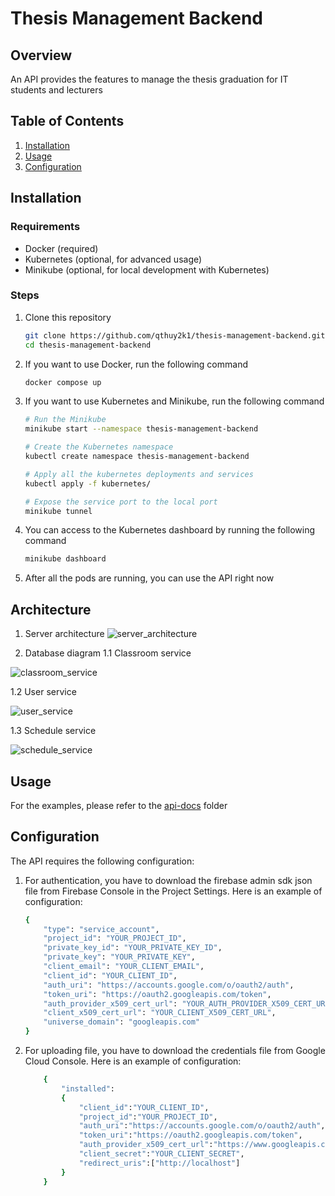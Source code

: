 # Thesis Management Backend

## Overview

An API provides the features to manage the thesis graduation for IT students and lecturers

## Table of Contents

1. [Installation](#installation)
2. [Usage](#usage)
3. [Configuration](#configuration)

## Installation

### Requirements

- Docker (required)
- Kubernetes (optional, for advanced usage)
- Minikube (optional, for local development with Kubernetes)


### Steps
1. Clone this repository
    ```bash
    git clone https://github.com/qthuy2k1/thesis-management-backend.git
    cd thesis-management-backend
    ```

2. If you want to use Docker, run the following command
    ```bash
    docker compose up
    ```
3. If you want to use Kubernetes and Minikube, run the following command
    ```bash
    # Run the Minikube
    minikube start --namespace thesis-management-backend

    # Create the Kubernetes namespace
    kubectl create namespace thesis-management-backend

    # Apply all the kubernetes deployments and services
    kubectl apply -f kubernetes/

    # Expose the service port to the local port
    minikube tunnel
    ```

4. You can access to the Kubernetes dashboard by running the following command
    ```bash
    minikube dashboard
    ```
5. After all the pods are running, you can use the API right now


## Architecture
1. Server architecture
![server_architecture](https://github.com/user-attachments/assets/9b0d65b9-7297-4b35-9d68-f6e856fcc3b6)

2. Database diagram
1.1 Classroom service
   
![classroom_service](https://github.com/user-attachments/assets/d148593f-ea87-4743-ad82-80d3b1907267)

1.2 User service

![user_service](https://github.com/user-attachments/assets/43da94cd-edd6-4d13-af22-e5f5779b86aa)

1.3 Schedule service

![schedule_service](https://github.com/user-attachments/assets/fb161388-02bd-4e6d-af1a-b3586f3fd70e)

## Usage

For the examples, please refer to the [api-docs](https://github.com/qthuy2k1/thesis-management-backend/tree/master/api-docs) folder


## Configuration
The API requires the following configuration:
1. For authentication, you have to download the firebase admin sdk json file from Firebase Console in the Project Settings. Here is an example of configuration:
    ```bash
    {
        "type": "service_account",
        "project_id": "YOUR_PROJECT_ID",
        "private_key_id": "YOUR_PRIVATE_KEY_ID",
        "private_key": "YOUR_PRIVATE_KEY",
        "client_email": "YOUR_CLIENT_EMAIL",
        "client_id": "YOUR_CLIENT_ID",
        "auth_uri": "https://accounts.google.com/o/oauth2/auth",
        "token_uri": "https://oauth2.googleapis.com/token",
        "auth_provider_x509_cert_url": "YOUR_AUTH_PROVIDER_X509_CERT_URL",
        "client_x509_cert_url": "YOUR_CLIENT_X509_CERT_URL",
        "universe_domain": "googleapis.com"
    }
    ```
    

2. For uploading file, you have to download the credentials file from Google Cloud Console. Here is an example of configuration:

    ```bash
        {
            "installed": 
            {
                "client_id":"YOUR_CLIENT_ID",
                "project_id":"YOUR_PROJECT_ID",
                "auth_uri":"https://accounts.google.com/o/oauth2/auth",
                "token_uri":"https://oauth2.googleapis.com/token",
                "auth_provider_x509_cert_url":"https://www.googleapis.com/oauth2/v1/certs",
                "client_secret":"YOUR_CLIENT_SECRET",
                "redirect_uris":["http://localhost"]
            }
        }
    ```
